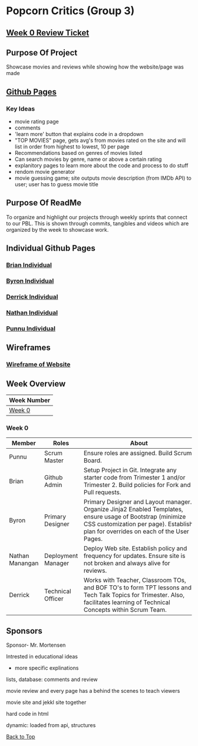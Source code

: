 # Popcorn Critics (Group 3)

## [Week 0 Review Ticket](https://github.com/PunarvasuS/PopcornCritics/issues/3)

## Purpose Of Project
Showcase movies and reviews while showing how the website/page was made

## [Github Pages](https://punarvasus.github.io/PopcornCritics/)

### Key Ideas

- movie rating page
- comments
- 'learn more' button that explains code in a dropdown
- "TOP MOVIES" page, gets avg's from movies rated on the site and will list in order from highest to lowest, 10 per page
- Recommendations based on genres of movies listed
- Can search movies by genre, name or above a certain rating
- explanitory pages to learn more about the code and process to do stuff
- rendom movie generator
- movie guessing game; site outputs movie description (from IMDb API) to user; user has to guess movie title

## Purpose Of ReadMe
To organize and highlight our projects through weekly sprints that connect to our PBL. This is shown through commits, tangibles and videos which are organized by the week to showcase work.

## Individual Github Pages
### [Brian Individual](https://github.com/BrianZhang2016/Brian-Individual)
### [Byron Individual](https://github.com/byronlu06/tempname2)
### [Derrick Individual](https://github.com/Pitsco/derrick_individual)
### [Nathan Individual](https://github.com/ProRichyMan/NathanIndividual)
### [Punnu Individual](https://github.com/PunarvasuS/DataStructures)

## Wireframes
### [Wireframe of Website](https://github.com/PunarvasuS/PopcornCritics/wiki/Wireframes)

## Week Overview

| Week Number | 
| ------------- |
| [Week 0](#Week-0) | 

### Week 0

| Member | Roles | <div style="width:300px">About</div> |
| ------ | ----- | ------------------------------------ |
| Punnu | Scrum Master | Ensure roles are assigned. Build Scrum Board. | [Ticket](https://github.com/PunarvasuS/PopcornCritics/issues/4)
| Brian | Github Admin | Setup Project in Git. Integrate any starter code from Trimester 1 and/or Trimester 2. Build policies for Fork and Pull requests. | [Ticket](https://github.com/PunarvasuS/PopcornCritics/issues/3) |
| Byron | Primary Designer | Primary Designer and Layout manager. Organize Jinja2 Enabled Templates, ensure usage of Bootstrap (minimize CSS customization per page). Establish plan for overrides on each of the User Pages. | [Ticket](https://github.com/byronlu06/Data-Structures/issues/2) |
| Nathan Manangan | Deployment  Manager | Deploy Web site. Establish policy and frequency for updates. Ensure site is not broken and always alive for reviews. | [Ticket](https://github.com/PunarvasuS/PopcornCritics/issues/6)
| Derrick | Technical Officer | Works with Teacher, Classroom TOs, and BOF TO's to form TPT lessons and Tech Talk Topics for Trimester. Also, facilitates learning of Technical Concepts within Scrum Team.| [Ticket](https://github.com/PunarvasuS/PopcornCritics/issues/5) |

## Sponsors

Sponsor- Mr. Mortensen

Intrested in educational ideas
* more specific explinations

lists, database: comments and review

movie review and every page has a behind the scenes to teach viewers

movie site and jekkl site together

hard code in html

dynamic: loaded from api, structures 

[Back to Top](#popcorn-critics-group-3) 
